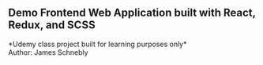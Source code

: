 ## Demo Frontend Web Application built with React, Redux, and SCSS   
\*Udemy class project built for learning purposes only\*    
Author: James Schnebly    
